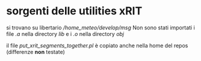 # sorgenti delle utilities xRIT
si trovano su libertario _/home_meteo/develop/msg_
Non sono stati importati i file _.a_ nella directory _lib_ e i _.o_ nella directory _obj_

il file _put_xrit_segments_together.pl_ è copiato anche nella home del repos (differenze **non** testate)

